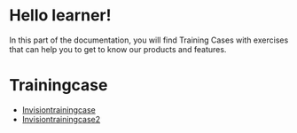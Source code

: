 # Hello learner!

In this part of the documentation, you will find Training Cases with exercises that can help you to get to know our products and features. 

# Trainingcase

* [Invisiontrainingcase](./invisiontrainingcase.md)
* [Invisiontrainingcase2](./invisiontrainingcase2.md)

